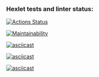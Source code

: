 ### Hexlet tests and linter status:
[![Actions Status](https://github.com/pandoraizida/qa-auto-engineer-javascript-project-44/actions/workflows/hexlet-check.yml/badge.svg)](https://github.com/pandoraizida/qa-auto-engineer-javascript-project-44/actions)

[![Maintainability](https://api.codeclimate.com/v1/badges/d1a98653c7d72ebb6e2e/maintainability)](https://codeclimate.com/github/pandoraizida/qa-auto-engineer-javascript-project-44/maintainability)

[![asciicast](https://asciinema.org/a/2V9wVpqgR6HtZNXAZq1GclKza.svg)](https://asciinema.org/a/2V9wVpqgR6HtZNXAZq1GclKza)

[![asciicast](https://asciinema.org/a/DuVzjZXX71idOB903wIB3CCrn.svg)](https://asciinema.org/a/DuVzjZXX71idOB903wIB3CCrn)

[![asciicast](https://asciinema.org/a/M0QEq46vNScYHVKmgnU6TI9A7.svg)](https://asciinema.org/a/M0QEq46vNScYHVKmgnU6TI9A7)